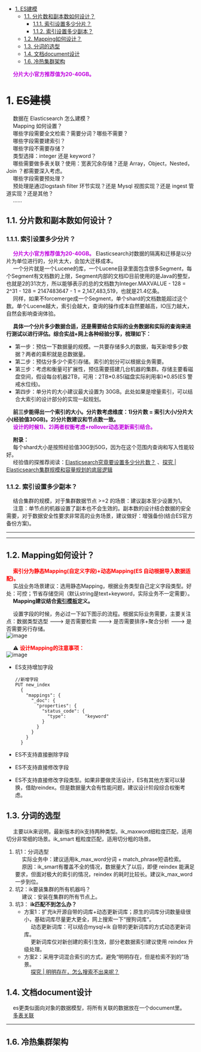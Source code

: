 <!-- TOC -->

- [1. ES建模](#1-es建模)
    - [1.1. 分片数和副本数如何设计？](#11-分片数和副本数如何设计)
        - [1.1.1. 索引设置多少分片？](#111-索引设置多少分片)
        - [1.1.2. 索引设置多少副本？](#112-索引设置多少副本)
    - [1.2. Mapping如何设计？](#12-mapping如何设计)
    - [1.3. 分词的选型](#13-分词的选型)
    - [1.4. 文档document设计](#14-文档document设计)
    - [1.6. 冷热集群架构](#16-冷热集群架构)

<!-- /TOC -->

&emsp; **<font color = "clime">分片大小官方推荐值为20-40GB。</font>** 

# 1. ~~ES建模~~  
<!-- 
大家点击阅读原文或者复制下面链接查看。
https://t2.lagounews.com/9R5DRcROsO3C1 
手把手带你实践 Elasticsearch 数据建模全流程


Elasticsearch 索引设计实战指南
https://mp.weixin.qq.com/s/Fc5LhiLJIeCtstl9OFeqdQ

* 每天几百 GB 增量实时数据的TB级甚至PB级别的大索引如何设计？
* 分片数和副本数大小如何设计，才能提升 ES 集群的性能？
* ES 的 Mapping 该如何设计，才能保证检索的高效？
* 检索类型 term/match/matchphrase/querystring /match_phrase _prefix /fuzzy 那么多，设计阶段如何选型呢？
* 分词该如何设计，才能满足复杂业务场景需求？
* 传统数据库中的多表关联在 ES 中如何设计？
* ......

-->

<!-- 
~~
从一个实战问题再谈 Elasticsearch 数据建模 
https://mp.weixin.qq.com/s/lGrNd-O_hmlEQcTc7OykmQ
干货 | 论Elasticsearch数据建模的重要性 
https://mp.weixin.qq.com/s?__biz=MzI2NDY1MTA3OQ==&mid=2247484159&idx=1&sn=731562a8bb89c9c81b4fd6a8e92e1a99&chksm=eaa82ad7dddfa3c11e5b63a41b0e8bc10d12f1b8439398e490086ddc6b4107b7864dbb9f891a&scene=21#wechat_redirect
-->
<!--
&emsp; 公司es的集群架构，索引数据大小，分片有多少。  
如实结合自己的实践场景回答即可。比如： ES 集群架构 13 个节点， 索引根据通道不同共 20+索引， 根据日期， 每日递增 20+， 索引： 10 分片， 每日递增 1 亿+数据， 每个通道每天索引大小控制： 150GB 之内。  
-->

&emsp; 数据在 Elasticsearch 怎么建模？  
&emsp; Mapping 如何设置？  
&emsp; 哪些字段需要全文检索？需要分词？哪些不需要？  
&emsp; 哪些字段需要建索引？  
&emsp; 哪些字段不需要存储？  
&emsp; 类型选择：integer 还是 keyword？  
&emsp; 哪些需要做多表关联？使用：宽表冗余存储？还是 Array，Object，Nested，Join ？都需要深入考虑。  
&emsp; 哪些字段需要预处理？  
&emsp; 预处理是通过logstash filter 环节实现？还是 Mysql 视图实现？还是 ingest 管道实现？还是其他？  
&emsp; ......  


## 1.1. 分片数和副本数如何设计？  
<!--
分片/副本认知
1. 分片：分片本身是一个功能齐全且独立的“索引”，可以托管在集群中的任何节点上。  
&emsp; 数据切分分片的主要目的：  
&emsp; (1)水平分割/缩放内容量 。  
&emsp; (2)跨分片(可能在多个节点上)分布和并行化操作，提高性能/吞吐量。   
&emsp; 注意：分片一旦创建，不可以修改大小。  
2. 副本：它在分片/节点出现故障时提供高可用性。  
&emsp; 副本的好处：因为可以在所有副本上并行执行搜索——因此扩展了搜索量/吞吐量。  
&emsp; 注意：副本分片与主分片存储在集群中不同的节点。副本的大小可以通过：number_of_replicas动态修改。  

分片和副本实战中设计  


　　选择合适的分片数和副本数。ES的分片分为两种，主分片(Primary Shard)和副本(Replicas)。默认情况下，ES会为每个索引创建5个分片，即使是在单机环境下，这种冗余被称作过度分配(Over Allocation)，目前看来这么做完全没有必要，仅在散布文档到分片和处理查询的过程中就增加了更多的复杂性，好在ES的优秀性能掩盖了这一点。假设一个索引由一个分片构成，那么当索引的大小超过单个节点的容量的时候，ES不能将索引分割成多份，因此必须在创建索引的时候就指定好需要的分片数量。此时我们所能做的就是创建一个新的索引，并在初始设定之中指定这个索引拥有更多的分片。反之如果过度分配，就增大了Lucene在合并分片查询结果时的复杂度，从而增大了耗时，所以我们得到了以下结论：  

　　我们应该使用最少的分片！  

　　主分片，副本和节点最大数之间数量存在以下关系：  

　　节点数<=主分片数*(副本数+1)  

 　  控制分片分配行为。以上是在创建每个索引的时候需要考虑的优化方法，然而在索引已创建好的前提下，是否就是没有办法从分片的角度提高了性能了呢？当然不是，首先能做的是调整分片分配器的类型，具体是在elasticsearch.yml中设置cluster.routing.allocation.type属性，共有两种分片器even_shard,balanced(默认)。even_shard是尽量保证每个节点都具有相同数量的分片，balanced是基于可控制的权重进行分配，相对于前一个分配器，它更暴漏了一些参数而引入调整分配过程的能力。  

　　每次ES的分片调整都是在ES上的数据分布发生了变化的时候进行的，最有代表性的就是有新的数据节点加入了集群的时候。当然调整分片的时机并不是由某个阈值触发的，ES内置十一个裁决者来决定是否触发分片调整，这里暂不赘述。另外，这些分配部署策略都是可以在运行时更新的，更多配置分片的属性也请大家自行Google。  


集群分片设置：  
ES一旦创建好索引后，就无法调整分片的设置，而在ES中，一个分片实际上对应一个lucene 索引，而lucene索引的读写会占用很多的系统资源，因此，分片数不能设置过大；所以，在创建索引时，合理配置分片数是非常重要的。一般来说，遵循一些原则：  
1. 控制每个分片占用的硬盘容量不超过ES的最大JVM的堆空间设置(一般设置不超过32G，参加上文的JVM设置原则)，因此，如果索引的总容量在500G左右，那分片大小在16个左右即可；当然，最好同时考虑原则2。  
2. 考虑一下node数量，一般一个节点有时候就是一台物理机，如果分片数过多，大大超过了节点数，很可能会导致一个节点上存在多个分片，一旦该节点故障，即使保持了1个以上的副本，同样有可能会导致数据丢失，集群无法恢复。所以， 一般都设置分片数不超过节点数的3倍。 
-->
### 1.1.1. 索引设置多少分片？
&emsp; **<font color = "clime">分片大小官方推荐值为20-40GB。</font>** Elasticsearch对数据的隔离和迁移是以分片为单位进行的，分片太大，会加大迁移成本。  
&emsp; 一个分片就是一个Lucene的库，一个Lucene目录里面包含很多Segment，每个Segment有文档数的上限，Segment内部的文档ID目前使用的是Java的整型，也就是2的31次方，所以能够表示的总的文档数为Integer.MAXVALUE - 128 = 2^31 - 128 = 2147483647 - 1 = 2,147,483,519，也就是21.4亿条。  
&emsp; 同样，如果不forcemerge成一个Segment，单个shard的文档数能超过这个数。单个Lucene越大，索引会越大，查询的操作成本自然要越高，IO压力越大，自然会影响查询体验。  

&emsp; **具体一个分片多少数据合适，还是需要结合实际的业务数据和实际的查询来进行测试以进行评估。综合实战+网上各种经验分享，梳理如下：**  

* 第一步：预估一下数据量的规模。一共要存储多久的数据，每天新增多少数据？两者的乘积就是总数据量。  
* 第二步：预估分多少个索引存储。索引的划分可以根据业务需要。  
* 第三步：考虑和衡量可扩展性，预估需要搭建几台机器的集群。存储主要看磁盘空间，假设每台机器2TB，可用：2TB\*0.85(磁盘实际利用率)\*0.85(ES 警戒水位线)。  
* 第四步：单分片的大小建议最大设置为 30GB。此处如果是增量索引，可以结合大索引的设计部分的实现一起规划。  

&emsp; **前三步能得出一个索引的大小。分片数考虑维度：1)分片数 = 索引大小/分片大小(经验值30GB)。2)分片数建议和节点数一致。**  
&emsp; **<font color = "clime">设计的时候1)、2)两者权衡考虑+rollover动态更新索引结合。</font>**  

&emsp; **附录：**  
&emsp; 每个shard大小是按照经验值30G到50G，因为在这个范围内查询和写入性能较好。  
&emsp; 经验值的探推荐阅读：[Elasticsearch究竟要设置多少分片数？](https://mp.weixin.qq.com/s?__biz=MzI2NDY1MTA3OQ==&mid=2247483700&idx=1&sn=1549fc794f77da2d2194c991e1ce029b&chksm=eaa8291cdddfa00ae765d5fc5298e252a0f848197348123266afb84751d9fe8907aff65d7aea&scene=21#wechat_redirect) 、[探究 | Elasticsearch集群规模和容量规划的底层逻辑](https://mp.weixin.qq.com/s?__biz=MzI2NDY1MTA3OQ==&mid=2247484628&idx=1&sn=666e416ae28b93e42c26f26b208dea84&chksm=eaa82cfcdddfa5eacfcddb0cf54edcecb3ad86ca2cafd6f4f2d90cf8a4033d83eb16cb2a56f0&scene=21#wechat_redirect)  

### 1.1.2. 索引设置多少副本？
&emsp; 结合集群的规模，对于集群数据节点 >=2 的场景：建议副本至少设置为1。  
&emsp; 注意：单节点的机器设置了副本也不会生效的。副本数的设计结合数据的安全需要，对于数据安全性要求非常高的业务场景，建议做好：增强备份(结合ES官方备份方案)。  

----
---

<!-- 
Elasticsearch集群规模和容量规划的底层逻辑 
https://mp.weixin.qq.com/s?__biz=MzI2NDY1MTA3OQ==&mid=2247484628&idx=1&sn=666e416ae28b93e42c26f26b208dea84&chksm=eaa82cfcdddfa5eacfcddb0cf54edcecb3ad86ca2cafd6f4f2d90cf8a4033d83eb16cb2a56f0&scene=21#wechat_redirect

---
集群分片设置：

ES一旦创建好索引后，就无法调整分片的设置，而在ES中，一个分片实际上对应一个lucene 索引，而lucene索引的读写会占用很多的系统资源，因此，分片数不能设置过大；所以，在创建索引时，合理配置分片数是非常重要的。一般来说，我们遵循一些原则：

1. 控制每个分片占用的硬盘容量不超过ES的最大JVM的堆空间设置(一般设置不超过32G，参加上文的JVM设置原则)，因此，如果索引的总容量在500G左右，那分片大小在16个左右即可；当然，最好同时考虑原则2。

2. 考虑一下node数量，一般一个节点有时候就是一台物理机，如果分片数过多，大大超过了节点数，很可能会导致一个节点上存在多个分片，一旦该节点故障，即使保持了1个以上的副本，同样有可能会导致数据丢失，集群无法恢复。所以， 一般都设置分片数不超过节点数的3倍。


-----

ES在分配单个索引的分片时会将每个分片尽可能分配到更多的节点上。但是，实际情况取决于集群拥有的分片和索引的数量以及它们的大小，所以这种情况只是理想状况。
ES不允许Primary和它的Replica放在同一个节点中(为了容错)，并且同一个节点不接受完全相同的两个Replica，也就是说，因为同一个节点存放两个相同的副本既不能提升吞吐量，也不能提升查询速度，徒耗磁盘空间。  
每台节点的shard数量越少，每个shard分配的CPU、内存和IO资源越多，单个shard的性能越好，当一台机器一个Shard时，单个Shard性能最好。  
相同资源分配相同的前提下，单个shard的体积越大，查询性能越低，速度越慢  
稳定的Master节点对于群集健康非常重要！理论上讲，应该尽可能的减轻Master节点的压力，分片数量越多，Master节点维护管理shard的任务越重，并且节点可能就要承担更多的数据转发任务，可增加“仅协调”节点来缓解Master节点和Data节点的压力，但是在集群中添加过多的仅协调节点会增加整个集群的负担，因为选择的主节点必须等待每个节点的集群状态更新确认。  
如果相同资源分配相同的前提下，shard数量越少，单个shard的体积越大，查询性能越低，速度越慢，这个取舍应根据实际集群状况和结合应用场景等因素综合考虑  
数据节点和Master节点一定要分开，集群规模越大，这样做的意义也就越大  
数据节点处理与数据相关的操作，例如CRUD，搜索和聚合。这些操作是I / O，内存和CPU密集型的，所以他们需要更高配置的服务器以及更高的带宽，并且集群的性能冗余非常重要  
由于投票节不参与Master竞选，所以和真正的Master节点相比，它需要的内存和CPU较少。但是，所有候选节点以及仅投票节点都可能是数据节点，所以他们都需要快速稳定低延迟的网络
高可用性(HA)群集至少需要三个主节点，其中至少两个不是仅投票节点。即使其中一个节点发生故障，这样的群集也将能够选举一个主节点。生产环境最好设置3台仅Master候选节点(node.master = true	 node.data = true)。
为确保群集仍然可用，集群不能同时停止投票配置中的一半或更多节点。只要有一半以上的投票节点可用，群集仍可以正常工作。这意味着，如果存在三个或四个主节点合格的节点，则群集可以容忍其中一个节点不可用。如果有两个或更少的主机资格节点，则它们必须都保持可用  

![image](https://gitee.com/wt1814/pic-host/raw/master/images/ES/es-77.png)  

-->


## 1.2. Mapping如何设计？  
<!-- 
 Mapping认知  
&emsp; Mapping 是定义文档及其包含的字段的存储和索引方式的过程。例如，使用映射来定义：  

* 应将哪些字符串字段定义为全文检索字段；  
* 哪些字段包含数字，日期或地理位置；  
* 定义日期值的格式(时间戳还是日期类型等)；  
* 用于控制动态添加字段的映射的自定义规则。  


Mapping建模:
    1. 尽量避免使用nested或 parent/child，能不用就不用；nested query慢， parent/child query 更慢，比nested query慢上百倍；因此能在mapping设计阶段搞定的(大宽表设计或采用比较smart的数据结构)，就不要用父子关系的mapping。
    2. 如果一定要使用nested fields，保证nested fields字段不能过多，目前ES默认限制是50。参考：
    index.mapping.nested_fields.limit ：50
    因为针对1个document, 每一个nested field, 都会生成一个独立的document, 这将使Doc数量剧增，影响查询效率，尤其是JOIN的效率。
    3. 避免使用动态值作字段(key),  动态递增的mapping，会导致集群崩溃；同样，也需要控制字段的数量，业务中不使用的字段，就不要索引。控制索引的字段数量、mapping深度、索引字段的类型，对于ES的性能优化是重中之重。以下是ES关于字段数、mapping深度的一些默认设置：
    index.mapping.nested_objects.limit :10000
    index.mapping.total_fields.limit:1000
    index.mapping.depth.limit: 20

-->

&emsp; **<font color = "red">索引分为静态Mapping(自定义字段)+动态Mapping(ES 自动根据导入数据适配)。</font>**  
&emsp; 实战业务场景建议：选用静态Mapping，根据业务类型自己定义字段类型。好处：可控；节省存储空间（默认string是text+keyword，实际业务不一定需要）。  
&emsp; **Mapping建议结合[索引模板](/docs/ES/index.md)定义。**  

&emsp; 设置字段的时候，务必过一下如下图示的流程。根据实际业务需要，主要关注点：数据类型选型 ---> 是否需要检索 ---> 是否需要排序+聚合分析 ---> 是否需要另行存储。  
![image](https://gitee.com/wt1814/pic-host/raw/master/images/ES/es-73.png)  

&emsp; ⚠️ **<font color = "red">设计Mapping的注意事项：</font>**  
![image](https://gitee.com/wt1814/pic-host/raw/master/images/ES/es-67.png)  

* ES支持增加字段   

  ```text
  //新增字段
  PUT new_index
    {
      "mappings": {
        "_doc": {
          "properties": {
            "status_code": {
              "type":       "keyword"
            }
          }
        }
      }
    }
  ```

* ES不支持直接删除字段  
* ES不支持直接修改字段  
* ES不支持直接修改字段类型。如果非要做灵活设计，ES有其他方案可以替换，借助reindex。但是数据量大会有性能问题，建议设计阶段综合权衡考虑。    


## 1.3. 分词的选型
&emsp; 主要以ik来说明，最新版本的ik支持两种类型。ik_maxword细粒度匹配，适用切分非常细的场景。ik_smart 粗粒度匹配，适用切分粗的场景。  

1. 坑1：分词选型  
&emsp; 实际业务中：建议适用ik_max_word分词 + match_phrase短语检索。  
&emsp; 原因：ik_smart有覆盖不全的情况，数据量大了以后，即便 reindex 能满足要求，但面对极大的索引的情况，reindex 的耗时比较长。建议ik_max_word一步到位。  
2. 坑2：ik要装集群的所有机器吗？  
&emsp; 建议：安装在集群的所有节点上。  
3. 坑3： **ik匹配不到怎么办？**  
    * 方案1：扩充ik开源自带的词库+动态更新词库；原生的词库分词数量级很小，基础词库尽量更大更全，网上搜索一下“搜狗词库“。  
    &emsp; 动态更新词库：可以结合mysql+ik 自带的更新词库的方式动态更新词库。  
    &emsp; 更新词库仅对新创建的索引生效，部分老数据索引建议使用 reindex 升级处理。  
    * 方案2：采用字词混合索引的方式，避免“明明存在，但是检索不到的”场景。  
    &emsp; [探究 | 明明存在，怎么搜索不出来呢？](https://mp.weixin.qq.com/s?__biz=MzI2NDY1MTA3OQ==&mid=2247484287&idx=1&sn=e1f4b24f61d37d556828bbcd211707ac&chksm=eaa82b57dddfa241570730dde38b74a3ff9c36927fd84513b0136e4dc3ee7af18154290a27b2&scene=21#wechat_redirect)  

## 1.4. 文档document设计  
<!-- 
Elasticsearch系列---数据建模实战
https://mp.weixin.qq.com/s/hTGqpCl4KYXlvD74fj8l5Q
-->
&emsp; es更类似面向对象的数据模型，将所有关联的数据放在一个document里。  
&emsp; [多表关联](/docs/ES/multiTable.md)  


----
## 1.6. 冷热集群架构
<!-- 
Elasticsearch 冷热集群架构实战
https://mp.weixin.qq.com/s?__biz=MzI2NDY1MTA3OQ==&mid=2247484554&idx=1&sn=ed691dbd91966cb0f9da4efff0e9d79e&chksm=eaa82ca2dddfa5b4ef36ad43146c130750f551fcf15cab88a439fc292f5d184992964c44c8c0&scene=178&cur_album_id=1340073242396114944#rd
-->
